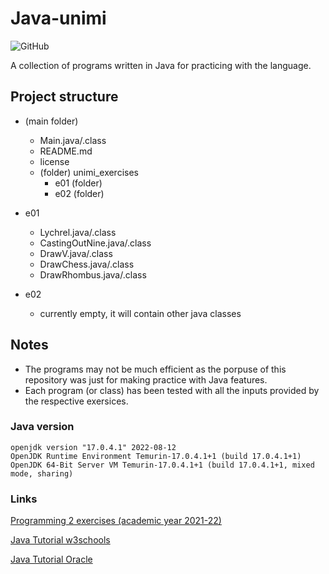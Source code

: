 # Java-unimi
![GitHub](https://img.shields.io/github/license/Gabri432/java-unimi)

A collection of programs written in Java for practicing with the language.

## Project structure
- (main folder)
  - Main.java/.class
  - README.md
  - license
  - (folder) unimi_exercises
    - e01 (folder)
    - e02 (folder)


- e01
  - Lychrel.java/.class
  - CastingOutNine.java/.class
  - DrawV.java/.class
  - DrawChess.java/.class
  - DrawRhombus.java/.class

- e02
  - currently empty, it will contain other java classes

## Notes
- The programs may not be much efficient as the porpuse of this repository was just for making practice with Java features. 
- Each program (or class) has been tested with all the inputs provided by the respective exersices.

### Java version
```
openjdk version "17.0.4.1" 2022-08-12
OpenJDK Runtime Environment Temurin-17.0.4.1+1 (build 17.0.4.1+1)
OpenJDK 64-Bit Server VM Temurin-17.0.4.1+1 (build 17.0.4.1+1, mixed mode, sharing)
```

### Links
[Programming 2 exercises (academic year 2021-22)](https://github.com/prog2-unimi/esercitazioni/tree/aa2122/testi)

[Java Tutorial w3schools](https://www.w3schools.com/java)

[Java Tutorial Oracle](https://docs.oracle.com/javase/tutorial)